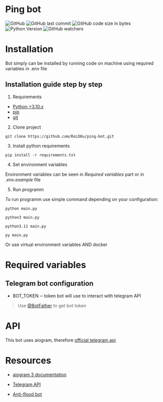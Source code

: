 # Ping bot

![GitHub](https://img.shields.io/github/license/RoLO0u/ping-bot?style=for-the-badge) ![GitHub last commit](https://img.shields.io/github/last-commit/RoLO0u/ping-bot?style=for-the-badge) ![GitHub code size in bytes](https://img.shields.io/github/languages/code-size/RoLO0u/sticker-bot?style=for-the-badge) ![Python Version](https://img.shields.io/badge/Python-3.12-informational?style=for-the-badge&logo=python) ![GitHub watchers](https://img.shields.io/github/watchers/RoLO0u/ping-bot?style=for-the-badge)

# Installation

Bot simply can be installed by running code on machine using required variables in .env file

## Installation guide step by step

1. Requirements

* [Python >3.10.x](https://www.python.org/)
* [pip](https://pip.pypa.io/en/stable/installation/)
* [git](https://git-scm.com/downloads)

2. Clone project

```console
git clone https://github.com/RoLO0u/ping-bot.git
```

3. Install python requirements

```console
pip install -r requirements.txt
```

4. Set environment variables

Environment variables can be seen in *Required variables* part or in *.env.example* file

5. Run programm

To run programm use simple command depending on your configuration:

```console
python main.py
```

```console
python3 main.py
```

```console
python3.11 main.py
```

```console
py main.py
```

Or use virtual environment variables AND docker

# Required variables

## Telegram bot configuration

* BOT_TOKEN ─ token bot will use to interact with telegram API
> Use [@BotFather](https://t.me/BotFather) to get bot token

# API

This bot uses aiogram, therefore [official telegram api](https://core.telegram.org/bots/api)

# Resources

* [aiogram 3 documentation](https://docs.aiogram.dev/en/dev-3.x/)

* [Telegram API](https://core.telegram.org/bots/api)

* [Anti-flood bot](https://github.com/RoLO0u/anti-flood-bot)
